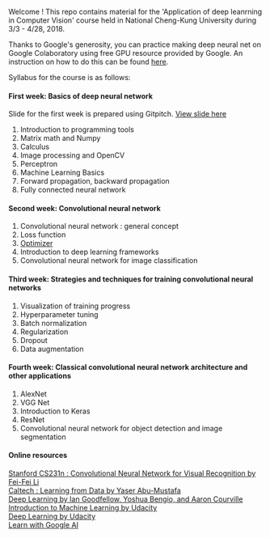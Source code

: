 Welcome ! This repo contains material for the 'Application of deep leanrning in Computer Vision' course held in National Cheng-Kung University during 3/3 - 4/28, 2018. 

Thanks to Google's generosity, you can practice making deep neural net on Google Colaboratory using free GPU resource provided by Google. An instruction on how to do this can be found [here](./week2/Project).

Syllabus for the course is as follows:

#### First week: Basics of deep neural network  

Slide for the first week is prepared using Gitpitch. [View slide here](https://gitpitch.com/ChaoyuanYeh/deep-learning-cv)      

1.	Introduction to programming tools
2.	Matrix math and Numpy
3.	Calculus
4.	Image processing and OpenCV
5.	Perceptron
6.	Machine Learning Basics
7.	Forward propagation, backward propagation
8.	Fully connected neural network

#### Second week: Convolutional neural network
1.	Convolutional neural network : general concept
2.	Loss function
3.	[Optimizer](https://docs.google.com/presentation/d/19BQ4ty85KedzJwVNHjGso-qqEGT8wNtGlxuj6ZVPnNM/edit?usp=sharing)
4.	Introduction to deep learning frameworks
5.	Convolutional neural network for image classification

#### Third week: Strategies and techniques for training convolutional neural networks
1.	Visualization of training progress
2.	Hyperparameter tuning
3.	Batch normalization
4.	Regularization
5.	Dropout
6.	Data augmentation

#### Fourth week: Classical convolutional neural network architecture and other applications
1.	AlexNet
2.	VGG Net
3.	Introduction to Keras
4.	ResNet
5.	Convolutional neural network for object detection and image segmentation


#### Online resources 

[Stanford CS231n : Convolutional Neural Network for Visual Recognition by Fei-Fei Li](http://cs231n.stanford.edu/)    
[Caltech : Learning from Data by Yaser Abu-Mustafa](https://work.caltech.edu/telecourse.html)    
[Deep Learning by Ian Goodfellow, Yoshua Bengio, and Aaron Courville](http://www.deeplearningbook.org/)    
[Introduction to Machine Learning by Udacity](https://www.udacity.com/course/intro-to-machine-learning--ud120)    
[Deep Learning by Udacity](https://www.udacity.com/course/deep-learning--ud730)    
[Learn with Google AI](https://ai.google/education/#?modal_active=none)    
